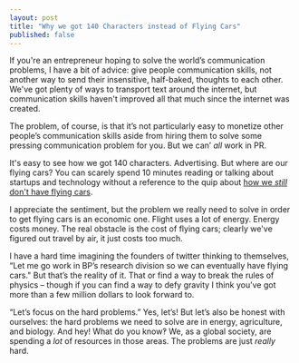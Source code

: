 ```yaml
---
layout: post
title: "Why we got 140 Characters instead of Flying Cars"
published: false
---
```


If you're an entrepreneur hoping to solve the world’s communication problems, I have a bit of advice: give people communication skills, not another way to send their insensitive, half-baked, thoughts to each other. We've got plenty of ways to transport text around the internet, but communication skills haven't improved all that much since the internet was created.

The problem, of course, is that it’s not particularly easy to monetize other people’s communication skills aside from hiring them to solve some pressing communication problem for you. But we can’ *all* work in PR.

It's easy to see how we got 140 characters. Advertising. But where are our flying cars? You can scarely spend 10 minutes reading or talking about startups and technology without a reference to the quip about [how we *still* don't have flying cars][thiel].

I appreciate the sentiment, but the problem we really need to solve in order to get flying cars is an economic one. Flight uses a lot of energy. Energy costs money. The real obstacle is the cost of flying cars; clearly we've figured out travel by air, it just costs too much.

I have a hard time imagining the founders of twitter thinking to themselves, “Let me go work in BP’s research division so we can eventually have flying cars." But that’s the reality of it. That or find a way to break the rules of physics – though if you can find a way to defy gravity I think you’ve got more than a few million dollars to look forward to.

“Let’s focus on the hard problems.” Yes, let’s! But let’s also be honest with ourselves: the hard problems we need to solve are in energy, agriculture, and biology. And hey! What do you know‽ We, as a global society, are spending a *lot* of resources in those areas. The problems are just *really* hard.


 [thiel]: http://www.foundersfund.com/the-future

